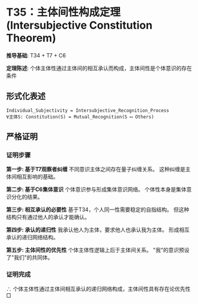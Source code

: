 # T35：主体间性构成定理 (Intersubjective Constitution Theorem)

**推导基础**: T34 + T7 + C6

**定理陈述**: 个体主体性通过主体间的相互承认而构成，主体间性是个体意识的存在条件

## 形式化表述
```
Individual_Subjectivity = Intersubjective_Recognition_Process
∀主体S: Constitution(S) = Mutual_Recognition(S ⟷ Others)
```

## 严格证明

### 证明步骤

**第一步: 基于T7观察者纠缠**
不同意识主体之间存在量子纠缠关系。
这种纠缠是主体间相互影响的基础。

**第二步: 基于C6集体意识**
个体意识参与形成集体意识网络。
个体性本身是集体意识分化的结果。

**第三步: 相互承认的必要性**
基于T34，个人同一性需要稳定的自指结构。
但这种结构只有通过他人的承认才能确认。

**第四步: 承认的递归性**
我承认他人为主体，要求他人也承认我为主体。
形成相互承认的递归网络结构。

**第五步: 主体间性的优先性**
个体主体性逻辑上后于主体间关系。
"我"的意识预设了"我们"的共同体。

### 证明完成
∴ 个体主体性通过主体间相互承认的递归网络构成，主体间性具有存在论优先性 □